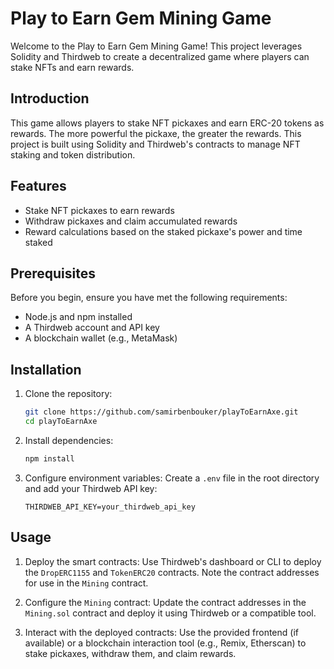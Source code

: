 # Play to Earn Gem Mining Game

Welcome to the Play to Earn Gem Mining Game! This project leverages Solidity and Thirdweb to create a decentralized game where players can stake NFTs and earn rewards.

## Introduction

This game allows players to stake NFT pickaxes and earn ERC-20 tokens as rewards. The more powerful the pickaxe, the greater the rewards. This project is built using Solidity and Thirdweb's contracts to manage NFT staking and token distribution.

## Features

- Stake NFT pickaxes to earn rewards
- Withdraw pickaxes and claim accumulated rewards
- Reward calculations based on the staked pickaxe's power and time staked

## Prerequisites

Before you begin, ensure you have met the following requirements:
- Node.js and npm installed
- A Thirdweb account and API key
- A blockchain wallet (e.g., MetaMask)

## Installation

1. Clone the repository:
    ```bash
    git clone https://github.com/samirbenbouker/playToEarnAxe.git
    cd playToEarnAxe
    ```

2. Install dependencies:
    ```bash
    npm install
    ```

3. Configure environment variables:
    Create a `.env` file in the root directory and add your Thirdweb API key:
    ```env
    THIRDWEB_API_KEY=your_thirdweb_api_key
    ```

## Usage

1. Deploy the smart contracts:
    Use Thirdweb's dashboard or CLI to deploy the `DropERC1155` and `TokenERC20` contracts. Note the contract addresses for use in the `Mining` contract.

2. Configure the `Mining` contract:
    Update the contract addresses in the `Mining.sol` contract and deploy it using Thirdweb or a compatible tool.

3. Interact with the deployed contracts:
    Use the provided frontend (if available) or a blockchain interaction tool (e.g., Remix, Etherscan) to stake pickaxes, withdraw them, and claim rewards.
